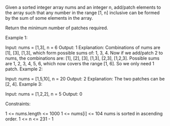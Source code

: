 Given a sorted integer array nums and an integer n, add/patch elements to the array such that any number in the range [1, n] inclusive can be formed by the sum of some elements in the array.

Return the minimum number of patches required.

 

Example 1:

Input: nums = [1,3], n = 6
Output: 1
Explanation:
Combinations of nums are [1], [3], [1,3], which form possible sums of: 1, 3, 4.
Now if we add/patch 2 to nums, the combinations are: [1], [2], [3], [1,3], [2,3], [1,2,3].
Possible sums are 1, 2, 3, 4, 5, 6, which now covers the range [1, 6].
So we only need 1 patch.
Example 2:

Input: nums = [1,5,10], n = 20
Output: 2
Explanation: The two patches can be [2, 4].
Example 3:

Input: nums = [1,2,2], n = 5
Output: 0
 

Constraints:

1 <= nums.length <= 1000
1 <= nums[i] <= 104
nums is sorted in ascending order.
1 <= n <= 231 - 1